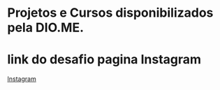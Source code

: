 # Projetos e Cursos disponibilizados pela DIO.ME.

# link do desafio pagina Instagram
[Instagram](https://jwpires.github.io/CursoFullStackDioMe/Desafios/PaginadoInstagram/)
